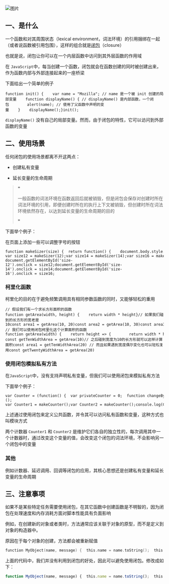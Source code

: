 ![图片](https://img-blog.csdnimg.cn/img_convert/69a30ea6133eb8a5d3b013caa0a9551f.png)

## 一、是什么

一个函数和对其周围状态（lexical environment，词法环境）的引用捆绑在一起（或者说函数被引用包围），这样的组合就是[闭包](https://so.csdn.net/so/search?q=%E9%97%AD%E5%8C%85&spm=1001.2101.3001.7020)（closure）

也就是说，闭包让你可以在一个内层函数中访问到其外层函数的作用域

在 `JavaScript`中，每当创建一个函数，闭包就会在函数创建的同时被创建出来，作为函数内部与外部连接起来的一座桥梁

下面给出一个简单的例子

```cobol
function init() {    var name = "Mozilla"; // name 是一个被 init 创建的局部变量    function displayName() { // displayName() 是内部函数，一个闭包        alert(name); // 使用了父函数中声明的变量    }    displayName();}init();
```

`displayName()` 没有自己的局部变量。然而，由于闭包的特性，它可以访问到外部函数的变量

## 二、使用场景

任何闭包的使用场景都离不开这两点：

-   创建私有变量
    
-   延长变量的生命周期
    

> ❝
> 
> 一般函数的词法环境在函数返回后就被销毁，但是闭包会保存对创建时所在词法环境的引用，即便创建时所在的执行上下文被销毁，但创建时所在词法环境依然存在，以达到延长变量的生命周期的目的
> 
> ❞

下面举个例子：

在页面上添加一些可以调整字号的按钮

```cobol
function makeSizer(size) {  return function() {    document.body.style.fontSize = size + 'px';  };} var size12 = makeSizer(12);var size14 = makeSizer(14);var size16 = makeSizer(16); document.getElementById('size-12').onclick = size12;document.getElementById('size-14').onclick = size14;document.getElementById('size-16').onclick = size16;
```

### 柯里化函数

柯里化的目的在于避免频繁调用具有相同参数函数的同时，又能够轻松的重用

```cobol
// 假设我们有一个求长方形面积的函数function getArea(width, height) {    return width * height}// 如果我们碰到的长方形的宽老是10const area1 = getArea(10, 20)const area2 = getArea(10, 30)const area3 = getArea(10, 40) // 我们可以使用闭包柯里化这个计算面积的函数function getArea(width) {    return height => {        return width * height    }} const getTenWidthArea = getArea(10)// 之后碰到宽度为10的长方形就可以这样计算面积const area1 = getTenWidthArea(20) // 而且如果遇到宽度偶尔变化也可以轻松复用const getTwentyWidthArea = getArea(20)
```

### 使用闭包模拟私有方法

在`JavaScript`中，没有支持声明私有变量，但我们可以使用闭包来模拟私有方法

下面举个例子：

```cobol
var Counter = (function() {  var privateCounter = 0;  function changeBy(val) {    privateCounter += val;  }  return {    increment: function() {      changeBy(1);    },    decrement: function() {      changeBy(-1);    },    value: function() {      return privateCounter;    }  }})(); var Counter1 = makeCounter();var Counter2 = makeCounter();console.log(Counter1.value()); /* logs 0 */Counter1.increment();Counter1.increment();console.log(Counter1.value()); /* logs 2 */Counter1.decrement();console.log(Counter1.value()); /* logs 1 */console.log(Counter2.value()); /* logs 0 */
```

上述通过使用闭包来定义公共函数，并令其可以访问私有函数和变量，这种方式也叫模块方式

两个计数器 `Counter1` 和 `Counter2` 是维护它们各自的独立性的，每次调用其中一个计数器时，通过改变这个变量的值，会改变这个闭包的词法环境，不会影响另一个闭包中的变量

### 其他

例如计数器、延迟调用、回调等闭包的应用，其核心思想还是创建私有变量和延长变量的生命周期

## 三、注意事项

如果不是某些特定任务需要使用闭包，在其它函数中创建函数是不明智的，因为闭包在处理速度和内存消耗方面对脚本性能具有负面影响

例如，在创建新的对象或者类时，方法通常应该关联于对象的原型，而不是定义到对象的构造器中。

原因在于每个对象的创建，方法都会被重新赋值

```kotlin
function MyObject(name, message) {  this.name = name.toString();  this.message = message.toString();  this.getName = function() {    return this.name;  };   this.getMessage = function() {    return this.message;  };}
```

上面的代码中，我们并没有利用到闭包的好处，因此可以避免使用闭包。修改成如下：

```javascript
function MyObject(name, message) {  this.name = name.toString();  this.message = message.toString();}MyObject.prototype.getName = function() {  return this.name;};MyObject.prototype.getMessage = function() {  return this.message;};
```